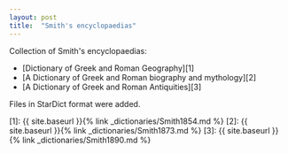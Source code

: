 ```yaml
---
layout: post
title:  "Smith's encyclopaedias"
---
```


Collection of Smith's encyclopaedias:

* [Dictionary of Greek and Roman Geography][1]
* [A Dictionary of Greek and Roman biography and mythology][2]
* [A Dictionary of Greek and Roman Antiquities][3]

Files in StarDict format were added.


[1]: {{ site.baseurl }}{% link _dictionaries/Smith1854.md %}
[2]: {{ site.baseurl }}{% link _dictionaries/Smith1873.md %}
[3]: {{ site.baseurl }}{% link _dictionaries/Smith1890.md %}

